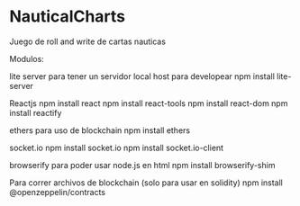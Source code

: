 # NauticalCharts
Juego de roll and write de cartas nauticas

Modulos:

lite server para tener un servidor local host para developear
npm install lite-server

Reactjs
npm install react
npm install react-tools
npm install react-dom
npm install reactify

ethers para uso de blockchain
npm install ethers

socket.io
npm install socket.io
npm install socket.io-client

browserify para poder usar node.js en html
npm install browserify-shim

Para correr archivos de blockchain (solo para usar en solidity)
npm install @openzeppelin/contracts
